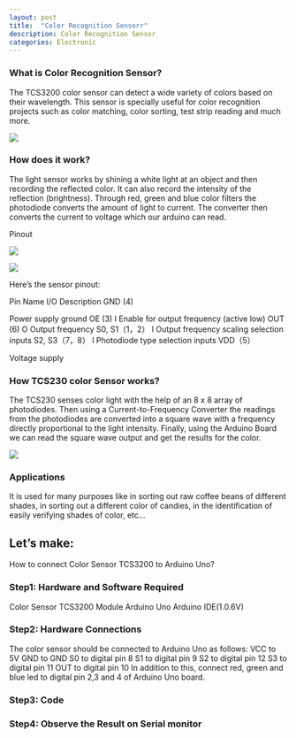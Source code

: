 ```yaml
---
layout: post
title:  "Color Recognition Sensorr"
description: Color Recognition Sensor
categories: Electronic
---
```

 



### What is Color Recognition Sensor?
The TCS3200 color sensor can detect a wide variety of colors based on their wavelength. This sensor is specially useful for color recognition projects such as color matching, color sorting, test strip reading and much more.

![]({{site.baseurl}}/images/Electronic/chap16/1.jpg)

### How does it work?
The light sensor works by shining a white light at an object and then recording the reflected color. It can also record the intensity of the reflection (brightness). Through red, green and blue color filters the photodiode converts the amount of light to current. The converter then converts the current to voltage which our arduino can read.

Pinout

![]({{site.baseurl}}/images/Electronic/chp16/2.jpg)

![]({{site.baseurl}}/images/Electronic/chp16/3.jpg)

 
Here’s the sensor pinout:                		

Pin Name
I/O
Description
GND (4)


Power supply ground
OE (3)
I
Enable for output frequency (active low)
OUT (6)
O
Output frequency 
S0, S1（1，2）
I
Output frequency scaling selection inputs
S2, S3（7，8）
I
Photodiode type selection inputs
VDD（5）


Voltage supply




### How TCS230 color Sensor works?
The TCS230 senses color light with the help of an 8 x 8 array of photodiodes. Then using a Current-to-Frequency Converter the readings from the photodiodes are converted into a square wave with a frequency directly proportional to the light intensity. Finally, using the Arduino Board we can read the square wave output and get the results for the color.
 
![]({{site.baseurl}}/images/Electronic/chp16/4.png)

### Applications
It is used for many purposes like in sorting out raw coffee beans of different shades, in sorting out a different color of candies, in the identification of easily verifying shades of color, etc…
 
## Let’s make:
How to connect Color Sensor TCS3200 to Arduino Uno?
### Step1: Hardware and Software Required
Color Sensor TCS3200 Module
Arduino Uno
Arduino IDE(1.0.6V)
 
### Step2: Hardware Connections
The color sensor should be connected to Arduino Uno as follows:
VCC to 5V
GND to GND
S0 to digital pin 8
S1 to digital pin 9
S2 to digital pin 12
S3 to digital pin 11
OUT to digital pin 10
In addition to this, connect red, green and blue led to digital pin 2,3 and 4 of Arduino Uno board.

### Step3: Code

<script src="https://gist.github.com/saylitechno/33daefe160dd549c4d06c9c9167d8c23.js"></script>

### Step4: Observe the Result on Serial monitor


